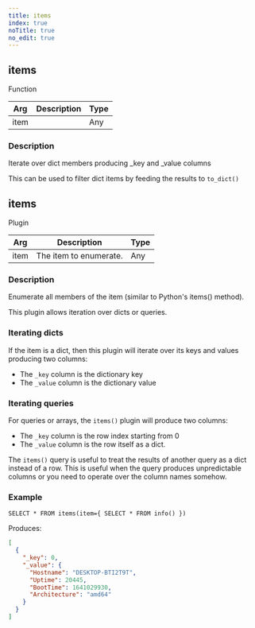 ```yaml
---
title: items
index: true
noTitle: true
no_edit: true
---
```




<div class="vql_item"></div>


## items
<span class='vql_type pull-right page-header'>Function</span>



<div class="vqlargs"></div>

Arg | Description | Type
----|-------------|-----
item||Any

### Description

Iterate over dict members producing _key and _value columns

This can be used to filter dict items by feeding the results to
`to_dict()`




<div class="vql_item"></div>


## items
<span class='vql_type pull-right page-header'>Plugin</span>



<div class="vqlargs"></div>

Arg | Description | Type
----|-------------|-----
item|The item to enumerate.|Any

### Description

Enumerate all members of the item (similar to Python's items() method).

This plugin allows iteration over dicts or queries.

### Iterating dicts

If the item is a dict, then this plugin will iterate over its keys
and values producing two columns:

* The `_key` column is the dictionary key
* The `_value` column is the dictionary value

### Iterating queries

For queries or arrays, the `items()` plugin will produce two columns:

* The `_key` column is the row index starting from 0
* The `_value` column is the row itself as a dict.

The `items()` query is useful to treat the results of another
query as a dict instead of a row. This is useful when the query
produces unpredictable columns or you need to operate over the
column names somehow.

### Example

```vql
SELECT * FROM items(item={ SELECT * FROM info() })
```

Produces:

```json
[
  {
    "_key": 0,
    "_value": {
      "Hostname": "DESKTOP-BTI2T9T",
      "Uptime": 20445,
      "BootTime": 1641029930,
      "Architecture": "amd64"
    }
  }
]
```


